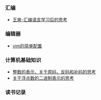 ### 汇编
* [王爽-汇编语言学习后的思考](posts/5-24669485182bcae94d7c9fddf0ede7db.html)




### 编辑器
* [vim的简单配置](posts/6-104c0bba1f9b2d01eec8c26a7e094e75.html)




### 计算机基础知识
* [整数的表示，关于原码，反码和补码的思考](posts/9-ed72dc84bd6c9712032ddd9495ca2be7.html)
* [关于浮点数的二进制表示的思考](posts/10-ead78a9dabc58f0c64bab938e9e6f895.html)




### 读书记录




